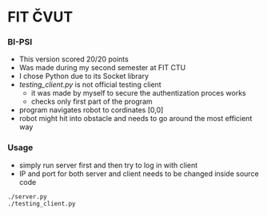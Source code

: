 # FIT ČVUT
### BI-PSI
- This version scored 20/20 points 
- Was made during my second semester at FIT CTU
- I chose Python due to its Socket library
- *testing_client.py* is not official testing client
    - it was made by myself to secure the authentization proces works
    - checks only first part of the program
- program navigates robot to cordinates [0,0]
- robot might hit into obstacle and needs to go around the most efficient way
### Usage
- simply run server first and then try to log in with client
- IP and port for both server and client needs to be changed inside source code
```
./server.py
./testing_client.py
```
